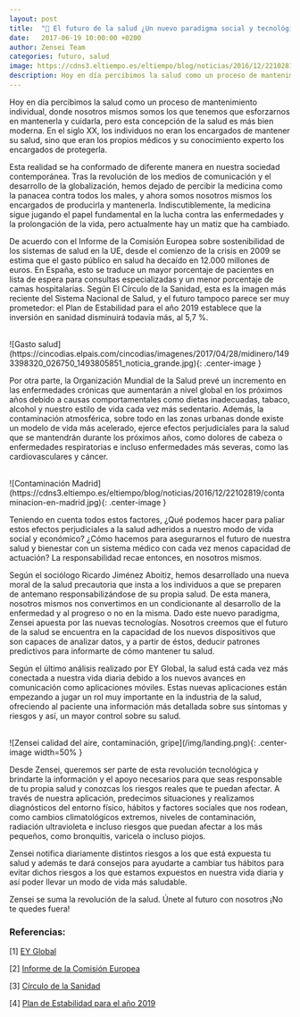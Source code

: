 ```yaml
---
layout: post
title:  "🔮 El futuro de la salud ¿Un nuevo paradigma social y tecnológico?"
date:   2017-06-19 10:00:00 +0200
author: Zensei Team
categories: futuro, salud
image: https://cdns3.eltiempo.es/eltiempo/blog/noticias/2016/12/22102819/contaminacion-en-madrid.jpg
description: Hoy en día percibimos la salud como un proceso de mantenimiento individual, donde nosotros mismos somos los que tenemos que esforzarnos en mantenerla y cuidarla, pero esta concepción de la salud es más bien moderna...
---
```

 
Hoy en día percibimos la salud como un proceso de mantenimiento individual, donde nosotros mismos somos los que tenemos que esforzarnos en mantenerla y cuidarla, pero esta concepción de la salud es más bien moderna. En el siglo XX, los individuos no eran los encargados de mantener su salud, sino que eran los propios médicos y su conocimiento experto los encargados de protegerla. 
 
Esta realidad se ha conformado de diferente manera en nuestra sociedad contemporánea. Tras la revolución de los medios de comunicación y el desarrollo de la globalización, hemos dejado de percibir la medicina como la panacea contra todos los males, y ahora somos nosotros mismos los encargados de producirla y mantenerla. Indiscutiblemente, la medicina sigue jugando el papel fundamental en la lucha contra las enfermedades y la prolongación de la vida, pero actualmente hay un matiz que ha cambiado.
 
De acuerdo con el Informe de la Comisión Europea sobre sostenibilidad de los sistemas de salud en la UE, desde el comienzo de la crisis en 2009 se estima que el gasto público en salud ha decaído en 12.000 millones de euros. En España, esto se traduce un mayor porcentaje de pacientes en lista de espera para consultas especializadas y un menor porcentaje de camas hospitalarias. Según El Círculo de la Sanidad, esta es la imagen más reciente del Sistema Nacional de Salud, y el futuro tampoco parece ser muy prometedor: el Plan de Estabilidad para el año 2019 establece que la inversión en sanidad disminuirá todavía más, al 5,7 %.

<br>
![Gasto salud](https://cincodias.elpais.com/cincodias/imagenes/2017/04/28/midinero/1493398320_026750_1493805851_noticia_grande.jpg){: .center-image }
<br>

Por otra parte, la Organización Mundial de la Salud prevé un incremento en las enfermedades crónicas que aumentarán a nivel global en los próximos años debido a causas comportamentales como dietas inadecuadas, tabaco, alcohol y nuestro estilo de vida cada vez más sedentario. Además, la contaminación atmosférica, sobre todo en las zonas urbanas donde existe un modelo de vida más acelerado, ejerce efectos perjudiciales para la salud que se mantendrán durante los próximos años, como dolores de cabeza o enfermedades respiratorias e incluso enfermedades más severas, como las cardiovasculares y cáncer.

<br>
![Contaminación Madrid](https://cdns3.eltiempo.es/eltiempo/blog/noticias/2016/12/22102819/contaminacion-en-madrid.jpg){: .center-image }
<br>

Teniendo en cuenta todos estos factores, ¿Qué podemos hacer para paliar estos efectos perjudiciales a la salud adheridos a nuestro modo de vida social y económico? ¿Cómo hacemos para asegurarnos el futuro de nuestra salud y bienestar con un sistema médico con cada vez menos capacidad de actuación? La responsabilidad recae entonces, en nosotros mismos.
 
Según el sociólogo Ricardo Jiménez Aboitiz, hemos desarrollado una nueva moral de la salud precautoria que insta a los individuos a que se preparen de antemano responsabilizándose de su propia salud. De esta manera, nosotros mismos nos convertimos en un condicionante al desarrollo de la enfermedad y al progreso o no en la misma.
Dado este nuevo paradigma, Zensei apuesta por las nuevas tecnologías. Nosotros creemos que el futuro de la salud se encuentra en la capacidad de los nuevos dispositivos que son capaces de analizar datos, y a partir de éstos, deducir patrones predictivos para informarte de cómo mantener tu salud.
 
Según el último análisis realizado por EY Global, la salud está cada vez más conectada a nuestra vida diaria debido a los nuevos avances en comunicación como aplicaciones móviles. Estas nuevas aplicaciones están empezando a jugar un rol muy importante en la industria de la salud, ofreciendo al paciente una información más detallada sobre sus síntomas y riesgos y así, un mayor control sobre su salud.  


<br>
![Zensei calidad del aire, contaminación, gripe](/img/landing.png){: .center-image width=50% }
<br>


Desde Zensei, queremos ser parte de esta revolución tecnológica y brindarte la información y el apoyo necesarios para que seas responsable de tu propia salud y conozcas los riesgos reales que te puedan afectar. A través de nuestra aplicación, predecimos situaciones y realizamos diagnósticos del entorno físico, hábitos y factores sociales que nos rodean, como cambios climatológicos extremos, niveles de contaminación, radiación ultravioleta e incluso riesgos que puedan afectar a los más pequeños, como bronquitis, varicela o incluso piojos.
 
Zensei notifica diariamente distintos riesgos a los que está expuesta tu salud y además te dará consejos para ayudarte a cambiar tus hábitos para evitar dichos riesgos a los que estamos expuestos en nuestra vida diaria y así poder llevar un modo de vida más saludable.
 
Zensei se suma la revolución de la salud. Únete al futuro con nosotros ¡No te quedes fuera!
 
### Referencias:

[1] [EY Global](http://www.ey.com/uk/en/home)

[2] [Informe de la Comisión Europea](https://ec.europa.eu/info/publications/economic-and-financial-affairs-publications_en)

[3] [Círculo de la Sanidad](http://www.circulodelasanidad.com/Home.asp)

[4] [Plan de Estabilidad para el año 2019](http://www.mineco.gob.es/stfls/mineco/comun/pdf/160509_np_estabilidad.pdf)
